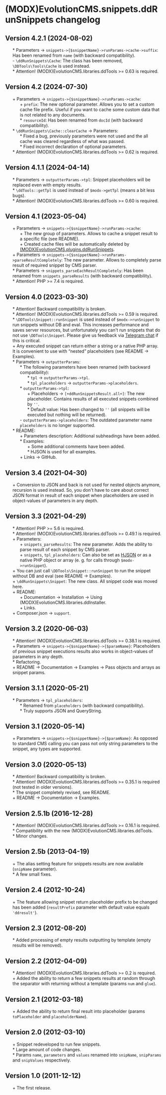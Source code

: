 # (MODX)EvolutionCMS.snippets.ddRunSnippets changelog


## Version 4.2.1 (2024-08-02)

* \* Parameters → `snippets->{$snippetName}->runParams->cache->suffix`: Has been renamed from `name` (with backward compatibility).
* \- `\ddRunSnippets\Cache`: The class has been removed, `\DDTools\Tools\Cache` is used instead.
* \* Attention! (MODX)EvolutionCMS.libraries.ddTools >= 0.63 is required.


## Version 4.2 (2024-07-30)

* \+ Parameters → `snippets->{$snippetName}->runParams->cache`:
	* \+ `prefix`: The new optional parameter. Allows you to set a custom cache file prefix. Useful if you want to cache some custom data that is not related to any documents.
	* \* `resourceId`: Has been renamed from `docId` (with backward compatibility).
* \* `\ddRunSnippets\Cache::clearCache` → Parameters:
	* \* Fixed a bug, previously parameters were not used and the all cache was cleared regardless of what was passed.
	* \* Fixed incorrect declaration of optional parameters.
* \* Attention! (MODX)EvolutionCMS.libraries.ddTools >= 0.62 is required.


## Version 4.1.1 (2024-04-14)

* \* Parameters → `outputterParams->tpl`: Snippet placeholders will be replaced even with empty results.
* \* `\ddTools::getTpl` is used instead of `$modx->getTpl` (means a bit less bugs).
* \* Attention! (MODX)EvolutionCMS.libraries.ddTools >= 0.60 is required.


## Version 4.1 (2023-05-04)

* \+ Parameters → `snippets->{$snippetName}->runParams->cache`:
	* \+ The new group of parameters. Allows to cache a snippet result to a specific file (see README).
	* \+ Created cache files will be automatically deleted by [(MODX)EvolutionCMS.plugins.ddRunSnippets](https://github.com/DivanDesign/EvolutionCMS.plugins.ddRunSnippets).
* \+ Parameters → `snippets->{$snippetName}->runParams->parseResultCompletely`: The new parameter. Allows to completely parse result of required snippet by CMS parser.
* \* Parameters → `snippets_parseEachResultCompletely`: Has been renamed from `snippets_parseResults` (with backward compatibility).
* \* Attention! PHP >= 7.4 is required.


## Version 4.0 (2023-03-30)

* \* Attention! Backward compatibility is broken.
* \* Attention! (MODX)EvolutionCMS.libraries.ddTools >= 0.59 is required.
* \* `\DDTools\Snippet::runSnippet` is used instead of `$modx->runSnippet` to run snippets without DB and eval. This increases performance and saves server resources, but unfortunately you can't run snippets that do not use `\DDTools\Snippet`. Please give us feedback via [Telegram chat](https://t.me/dd_code) if this is critical.
* \+ Any executed snippet can return either a string or a native PHP array. It is convenient to use with “nested” placeholders (see README → Examples).
* \* Parameters → `outputterParams`:
	* \* The following parameters have been renamed (with backward compatibility):
		* \* `tpl` → `outputterParams->tpl`.
		* \* `tpl_placeholders` → `outputterParams->placeholders`.
	* \* `outputterParams->tpl`:
		* \+ Placeholders → `[+ddRunSnippetsResult.all+]`: The new placeholder. Contains results of all executed snippets combined by `''`.
		* \* Default value: Has been changed to `''` (all snippets will be executed but nothing will be returned).
	* \- `outputterParams->placeholders`: The outdated parameter name `placeholders` is no longer supported.
* \* README:
	* \+ Parameters description: Additional subheadings have been added.
	* \* Examples:
		* \+ Some additional comments have been added.
		* \* HJSON is used for all examples.
	* \+ Links → GitHub.


## Version 3.4 (2021-04-30)

* \+ Conversion to JSON and back is not used for nested objects anymore, recursion is used instead. So, you don't have to care about correct JSON format in result of each snippet when placeholders are used in object-values of parameters in any depth.


## Version 3.3 (2021-04-29)

* \* Attention! PHP >= 5.6 is required.
* \* Attention! (MODX)EvolutionCMS.libraries.ddTools >= 0.49.1 is required.
* \+ Parameters:
	* \+ `snippets_parseResults`: The new parameter. Adds the ability to parse result of each snippet by CMS parser.
	* \+ `snippets`, `tpl_placeholders`: Can also be set as [HJSON](https://hjson.github.io/) or as a native PHP object or array (e. g. for calls through `$modx->runSnippet`).
* \+ You can just call `\DDTools\Snippet::runSnippet` to run the snippet without DB and eval (see README → Examples).
* \+ `\ddRunSnippets\Snippet`: The new class. All snippet code was moved here.
* \+ README:
	* \+ Documentation → Installation → Using (MODX)EvolutionCMS.libraries.ddInstaller.
	* \+ Links.
* \+ Composer.json → `support`.


## Version 3.2 (2020-06-03)

* \* Attention! (MODX)EvolutionCMS.libraries.ddTools >= 0.38.1 is required.
* \+ Parameters → `snippets->{$snippetName}->{$paramName}`: Placeholders of previous snippet executions results also works in object-values of parameters in any depth.
* \* Refactoring.
* \+ README → Documentation → Examples → Pass objects and arrays as snippet params.


## Version 3.1.1 (2020-05-21)

* \* Parameters → `tpl_placeholders`:
	* \* Renamed from `placeholders` (with backward compatibility).
	* \* Truly supports JSON and QueryString.


## Version 3.1 (2020-05-14)

* \+ Parameters → `snippets->{$snippetName}->{$paramName}`: As opposed to standard CMS calling you can pass not only string parameters to the snippet, any types are supported.


## Version 3.0 (2020-05-13)

* \* Attention! Backward compatibility is broken.
* \* Attention! (MODX)EvolutionCMS.libraries.ddTools >= 0.35.1 is required (not tested in older versions).
* \* The snippet completely revised, see README.
* \+ README → Documentation → Examples.


## Version 2.5.1b (2016-12-28)

* \* Attention! (MODX)EvolutionCMS.libraries.ddTools >= 0.16.1 is required.
* \* Compatibility with the new (MODX)EvolutionCMS.libraries.ddTools.
* \* Minor changes.


## Version 2.5b (2013-04-19)

* \+ The alias setting feature for snippets results are now available (`snipName` parameter).
* \* A few small fixes.


## Version 2.4 (2012-10-24)

* \+ The feature allowing snippet return placeholder prefix to be changed has been added (`resultPrefix` parameter with default value equals `'ddresult'`).


## Version 2.3 (2012-08-20)

* \* Added processing of empty results outputting by template (empty results will be removed).


## Version 2.2 (2012-04-09)

* \* Attention! (MODX)EvolutionCMS.libraries.ddTools >= 0.2 is required.
* \+ Added the ability to return a few snippets results at random through the separator with returning without a template (params `num` and `glue`).


## Version 2.1 (2012-03-18)

* \+ Added the ability to return final result into placeholder (params `toPlaceholder` and `placeholderName`).


## Version 2.0 (2012-03-10)

* \+ Snippet redeveloped to run few snippets.
* \* Large amount of code changes.
* \* Params `name`, `parameters` and `values` renamed into `snipName`, `snipParams` and `snipValues` respectively.


## Version 1.0 (2011-12-12)

* \+ The first release.


<link rel="stylesheet" type="text/css" href="https://raw.githack.com/DivanDesign/CSS.ddMarkdown/master/style.min.css" />
<style>ul{list-style:none;}</style>